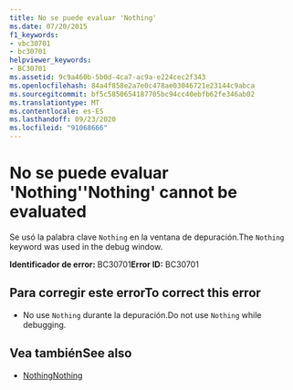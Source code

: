 ```yaml
---
title: No se puede evaluar 'Nothing'
ms.date: 07/20/2015
f1_keywords:
- vbc30701
- bc30701
helpviewer_keywords:
- BC30701
ms.assetid: 9c9a460b-5b0d-4ca7-ac9a-e224cec2f343
ms.openlocfilehash: 84a4f858e2a7e0c478ae03046721e23144c9abca
ms.sourcegitcommit: bf5c5850654187705bc94cc40ebfb62fe346ab02
ms.translationtype: MT
ms.contentlocale: es-ES
ms.lasthandoff: 09/23/2020
ms.locfileid: "91068666"
---
```

# <a name="nothing-cannot-be-evaluated"></a><span data-ttu-id="f9854-102">No se puede evaluar 'Nothing'</span><span class="sxs-lookup"><span data-stu-id="f9854-102">'Nothing' cannot be evaluated</span></span>

<span data-ttu-id="f9854-103">Se usó la palabra clave `Nothing` en la ventana de depuración.</span><span class="sxs-lookup"><span data-stu-id="f9854-103">The `Nothing` keyword was used in the debug window.</span></span>  
  
 <span data-ttu-id="f9854-104">**Identificador de error:** BC30701</span><span class="sxs-lookup"><span data-stu-id="f9854-104">**Error ID:** BC30701</span></span>  
  
## <a name="to-correct-this-error"></a><span data-ttu-id="f9854-105">Para corregir este error</span><span class="sxs-lookup"><span data-stu-id="f9854-105">To correct this error</span></span>  
  
- <span data-ttu-id="f9854-106">No use `Nothing` durante la depuración.</span><span class="sxs-lookup"><span data-stu-id="f9854-106">Do not use `Nothing` while debugging.</span></span>  
  
## <a name="see-also"></a><span data-ttu-id="f9854-107">Vea también</span><span class="sxs-lookup"><span data-stu-id="f9854-107">See also</span></span>

- [<span data-ttu-id="f9854-108">Nothing</span><span class="sxs-lookup"><span data-stu-id="f9854-108">Nothing</span></span>](../language-reference/nothing.md)

